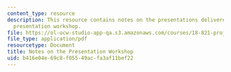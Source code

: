```yaml
---
content_type: resource
description: This resource contains notes on the presentations delivered during the
  presentation workshop.
file: https://ol-ocw-studio-app-qa.s3.amazonaws.com/courses/18-821-project-laboratory-in-mathematics-spring-2013/b416e04e69c8f05549acfa3af11bef22_MIT18_821S13_presentwkspnotes.pdf
file_type: application/pdf
resourcetype: Document
title: Notes on the Presentation Workshop
uid: b416e04e-69c8-f055-49ac-fa3af11bef22
---
```

